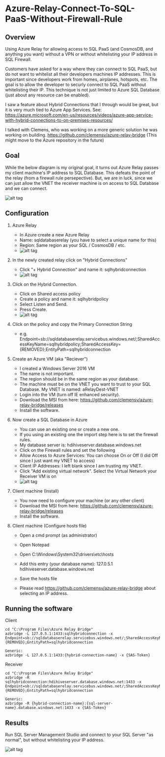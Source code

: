 # Azure-Relay-Connect-To-SQL-PaaS-Without-Firewall-Rule

## Overview
Using Azure Relay for allowing access to SQL PaaS (and CosmosDB, and anything you want) without a VPN or without whitelisting your IP address in SQL Firewall.

Customers have asked for a way where they can connect to SQL PaaS, but do not want to whitelist all their developers machines IP addresses.
This is important since developers work from homes, airplanes, hotspots, etc.
The goal is to allow the developer to securly connect to SQL PaaS without whitelisting their IP.
This technique is not just limited to Azure SQL Database (just about any resource can be enabled).

I saw a feature about Hybrid Connections that I through would be great, but it is very much tied to Azure App Services.
See:  https://azure.microsoft.com/en-us/resources/videos/azure-app-service-with-hybrid-connections-to-on-premises-resources/

I talked with Clemens, who was working on a more generic solution he was working on building.
https://github.com/clemensv/azure-relay-bridge (This might move to the Azure repository in the future)

## Goal
While the below diagram is my original goal, it turns out Azure Relay passes my client machine's IP address to SQL Database.  This defeats the point of the relay (from a firewall rule persepective).  But, we are in luck, since we can just allow the VNET the receiver machine is on access to SQL Database and we can connect.

![alt tag](https://raw.githubusercontent.com/AdamPaternostro/Azure-Relay-Connect-To-SQL-PaaS-Without-Firewall-Rule/master/images/goal.png)

## Configuration
1. Azure Relay
   - In Azure create a new Azure Relay
   - Name: sqldatabaserelay (you have to select a unique name for this)
   - Region: Same region as your SQL / CosmosDB / etc.
   - ![alt tag](https://raw.githubusercontent.com/AdamPaternostro/Azure-Relay-Connect-To-SQL-PaaS-Without-Firewall-Rule/master/images/sqldatabaserelay.png)

2. In the newly created relay click on "Hybrid Connections"
   - Click "+ Hybrid Connection" and name it: sqlhybridconnection
   - ![alt tag](https://raw.githubusercontent.com/AdamPaternostro/Azure-Relay-Connect-To-SQL-PaaS-Without-Firewall-Rule/master/images/createhybridconnection.png)

3. Click on the Hybrid Connection.
   - Click on Shared access policy
   - Create a policy and name it: sqlhybridpolicy
   - Select Listen and Send.
   - Press Create.
   - ![alt tag](https://raw.githubusercontent.com/AdamPaternostro/Azure-Relay-Connect-To-SQL-PaaS-Without-Firewall-Rule/master/images/sqlhybridpolicy.png)

4. Click on the policy and copy the Primary Connection String
   - e.g. Endpoint=sb://sqldatabaserelay.servicebus.windows.net/;SharedAccessKeyName=sqlhybridpolicy;SharedAccessKey={REMOVED};EntityPath=sqlhybridconnection

5. Create an Azure VM (aka "Reciever")
   - I created a Windows Server 2016 VM
   - The name is not important.
   - The region should be in the same region as your database.
   - The machine must be on the VNET you want to trust to your SQL Database.  My VNET is named: aRelayDest-VNET
   - Login into the VM (turn off IE enhanced security).
   - Download the MSI from here: https://github.com/clemensv/azure-relay-bridge/releases
   - Install the software.

6. Now create a SQL Database in Azure
   - You can use an existing one or create a new one.
   - If you using an existing one the import step here is to set the firewall rules.
   - My database server is: hdihiveserver.database.windows.net
   - Click on the Firewall rules and set the following
   - Allow Access to Azure Services: You can choose On or Off (I did Off since I just want my VNET to access)
   - Client IP Addresses: I left blank since I am trusting my VNET.
   - Click "Add existing virtual network".  Select the Virtual Network your Receiver VM is on
   - ![alt tag](https://raw.githubusercontent.com/AdamPaternostro/Azure-Relay-Connect-To-SQL-PaaS-Without-Firewall-Rule/master/images/sqlserverfirewall.png)

7. Client machine (Install)
   - You now need to configure your machine (or any other client)
   - Download the MSI from here: https://github.com/clemensv/azure-relay-bridge/releases  
   - Install the software.
   
8. Client machine (Configure hosts file)
   - Open a cmd prompt (as administrator)
   - Open Notepad
   - Open C:\Windows\System32\drivers\etc\hosts
   - Add this entry (your database name): 127.0.5.1	hdihiveserver.database.windows.net
   - Save the hosts file
   
   - Please read https://github.com/clemensv/azure-relay-bridge about selecting an IP address.
   


## Running the software
Client
```
cd "C:\Program Files\Azure Relay Bridge"
azbridge -L 127.0.5.1:1433:sqlhybridconnection -x Endpoint=sb://sqldatabaserelay.servicebus.windows.net/;SharedAccessKeyName=sqlhybridpolicy;SharedAccessKey={REMOVED};EntityPath=sqlhybridconnection

Generic:
azbridge -L 127.0.5.1:1433:{hybrid-connection-name} -x {SAS-Token}
```

Receiver
```
cd "C:\Program Files\Azure Relay Bridge"
azbridge -R sqlhybridconnection:hdihiveserver.database.windows.net:1433 -x Endpoint=sb://sqldatabaserelay.servicebus.windows.net/;SharedAccessKeyName=sqlhybridpolicy;SharedAccessKey={REMOVED};EntityPath=sqlhybridconnection

Generic:
azbridge -R {hybrid-connection-name}:{sql-server-name}.database.windows.net:1433 -x {SAS-Token}
```

## Results
Run SQL Server Management Studio and connect to your SQL Server "as normal", but without whitelisting your IP address.

![alt tag](https://raw.githubusercontent.com/AdamPaternostro/Azure-Relay-Connect-To-SQL-PaaS-Without-Firewall-Rule/master/images/results.png)
